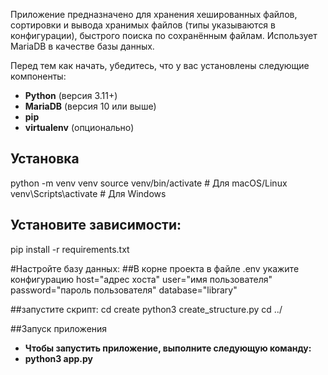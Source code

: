 

Приложение предназначено для хранения хешированных файлов,
сортировки и вывода хранимых файлов (типы указываются в конфигурации), 
быстрого поиска по сохранённым файлам. 
Использует MariaDB в качестве базы данных.


Перед тем как начать, убедитесь, что у вас установлены следующие компоненты:

- **Python** (версия 3.11+)
- **MariaDB** (версия 10 или выше)
- **pip** 
- **virtualenv** (опционально)

## Установка

python -m venv venv
source venv/bin/activate  # Для macOS/Linux
venv\Scripts\activate     # Для Windows

## Установите зависимости:
pip install -r requirements.txt

#Настройте базу данных:
##В корне проекта в файле .env укажите конфигурацию
host="адрес хоста"
user="имя пользователя"
password="пароль пользователя"
database="library"

##запустите скрипт:
cd create
python3 create_structure.py
cd ../

##Запуск приложения
- **Чтобы запустить приложение, выполните следующую команду:**
- **python3 app.py**




